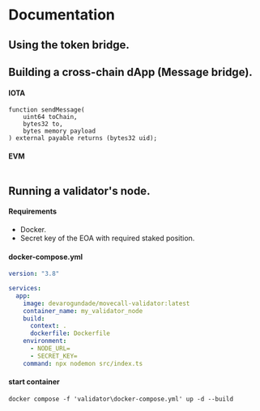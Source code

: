 # Documentation

## Using the token bridge.

## Building a cross-chain dApp (Message bridge).

#### IOTA

```move
function sendMessage(
    uint64 toChain,
    bytes32 to,
    bytes memory payload
) external payable returns (bytes32 uid);
```

#### EVM

```solidity

```

## Running a validator's node.

#### Requirements

- Docker.
- Secret key of the EOA with required staked position.

#### docker-compose.yml

```yml
version: "3.8"

services:
  app:
    image: devarogundade/movecall-validator:latest
    container_name: my_validator_node
    build:
      context: .
      dockerfile: Dockerfile
    environment:
      - NODE_URL=
      - SECRET_KEY=
    command: npx nodemon src/index.ts
```

#### start container

```
docker compose -f 'validator\docker-compose.yml' up -d --build
```
